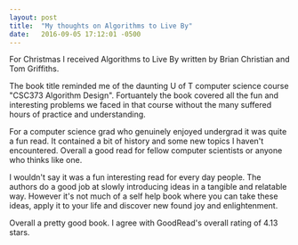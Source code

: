 ```yaml
---
layout: post
title:  "My thoughts on Algorithms to Live By"
date:   2016-09-05 17:12:01 -0500
---
```


For Christmas I received Algorithms to Live By written by Brian Christian and Tom Griffiths. 

The book title reminded me of the daunting U of T computer science course "CSC373 Algorithm Design". Fortuantely the book covered all the fun and interesting problems we faced in that course without the many suffered hours of practice and understanding.

For a computer science grad who genuinely enjoyed undergrad it was quite a fun read. It contained a bit of history and some new topics I haven't encountered. Overall a good read for fellow computer scientists or anyone who thinks like one. 

I wouldn't say it was a fun interesting read for every day people. The authors do a good job at slowly introducing ideas in a tangible and relatable way. However it's not much of a self help book where you can take these ideas, apply it to your life and discover new found joy and enlightenment. 

Overall a pretty good book. I agree with GoodRead's overall rating of 4.13 stars.
